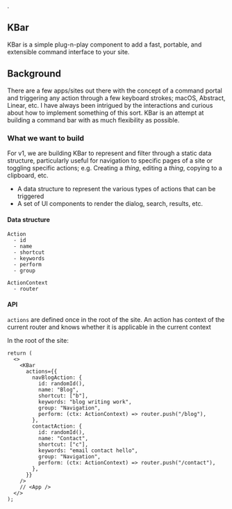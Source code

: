 .

## KBar

KBar is a simple plug-n-play component to add a fast,
portable, and extensible command interface to your site.

## Background

There are a few apps/sites out there with the concept of a command portal and triggering any
action through a few keyboard strokes; macOS, Abstract, Linear, etc. I have always been intrigued by the interactions and curious
about how to implement something of this sort. KBar is an attempt at building a command bar with as
much flexibility as possible.

### What we want to build

For v1, we are building KBar to represent and filter through a static data structure, particularly
useful for navigation to specific pages of a site or toggling specific actions; e.g. Creating a
_thing_, editing a _thing_, copying to a clipboard, etc.

- A data structure to represent the various types of actions that can be triggered
- A set of UI components to render the dialog, search, results, etc.

#### Data structure

```
Action
  - id
  - name
  - shortcut
  - keywords
  - perform
  - group
```

```
ActionContext
  - router
```

#### API

`actions` are defined once in the root of the site. An action has context of the current router and
knows whether it is applicable in the current context

In the root of the site:

```tsx
return (
  <>
    <KBar
      actions={{
        navBlogAction: {
          id: randomId(),
          name: "Blog",
          shortcut: ["b"],
          keywords: "blog writing work",
          group: "Navigation",
          perform: (ctx: ActionContext) => router.push("/blog"),
        },
        contactAction: {
          id: randomId(),
          name: "Contact",
          shortcut: ["c"],
          keywords: "email contact hello",
          group: "Navigation",
          perform: (ctx: ActionContext) => router.push("/contact"),
        },
      }}
    />
    // <App />
  </>
);
```
